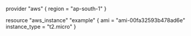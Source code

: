 provider "aws" {
  region = "ap-south-1"
  }

  resource "aws_instance" "example" {
    ami = "ami-00fa32593b478ad6e" 
    instance_type = "t2.micro"
    }
